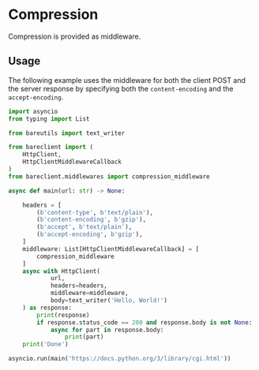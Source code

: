 # Compression

Compression is provided as middleware.

## Usage

The following example uses the middleware for both the client POST and the
server response by specifying both the `content-encoding` and the
`accept-encoding`.

```python
import asyncio
from typing import List

from bareutils import text_writer

from bareclient import (
    HttpClient,
    HttpClientMiddlewareCallback
)
from bareclient.middlewares import compression_middleware

async def main(url: str) -> None:

    headers = [
        (b'content-type', b'text/plain'),
        (b'content-encoding', b'gzip'),
        (b'accept', b'text/plain'),
        (b'accept-encoding', b'gzip'),
    ]
    middleware: List[HttpClientMiddlewareCallback] = [
        compression_middleware
    ]
    async with HttpClient(
            url,
            headers=headers,
            middleware=middleware,
            body=text_writer('Hello, World!')
    ) as response:
        print(response)
        if response.status_code == 200 and response.body is not None:
            async for part in response.body:
                print(part)
    print('Done')

asyncio.run(main('https://docs.python.org/3/library/cgi.html'))
```
